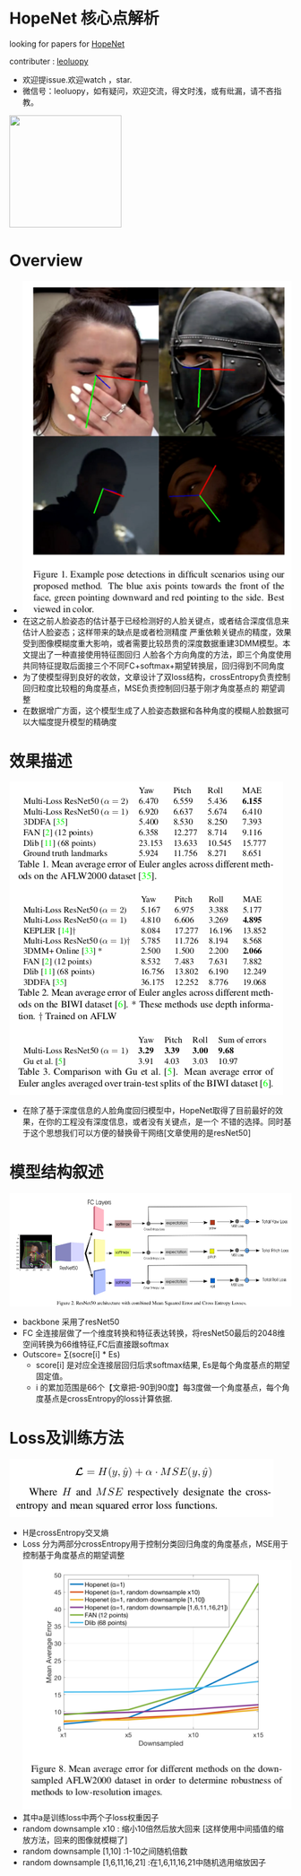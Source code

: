 

# HopeNet 核心点解析

looking for papers for [HopeNet](https://arxiv.org/abs/1710.00925)

contributer : [leoluopy](https://github.com/leoluopy)

+ 欢迎提issue.欢迎watch ，star.
+ 微信号：leoluopy，如有疑问，欢迎交流，得文时浅，或有纰漏，请不吝指教。

<img width="200" height="200" src="https://github.com/leoluopy/paper_discussing/blob/master/wechat_id.jpeg"/>


# Overview
+ ![](./effecient1.png)
+ 在这之前人脸姿态的估计基于已经检测好的人脸关键点，或者结合深度信息来估计人脸姿态；这样带来的缺点是或者检测精度
严重依赖关键点的精度，效果受到图像模糊度重大影响，或者需要比较昂贵的深度数据重建3DMM模型。本文提出了一种直接使用特征图回归
 人脸各个方向角度的方法，即三个角度使用共同特征提取后面接三个不同FC+softmax+期望转换层，回归得到不同角度
+ 为了使模型得到良好的收敛，文章设计了双loss结构，crossEntropy负责控制回归粒度比较粗的角度基点，MSE负责控制回归基于刚才角度基点的
期望调整
+ 在数据增广方面，这个模型生成了人脸姿态数据和各种角度的模糊人脸数据可以大幅度提升模型的精确度

# 效果描述
![](./effecient2.png)
+ 在除了基于深度信息的人脸角度回归模型中，HopeNet取得了目前最好的效果，在你的工程没有深度信息，或者没有关键点，是一个
不错的选择。同时基于这个思想我们可以方便的替换骨干网络[文章使用的是resNet50]
# 模型结构叙述
![](./structure.png)
+ backbone 采用了resNet50
+ FC 全连接层做了一个维度转换和特征表达转换，将resNet50最后的2048维空间转换为66维特征,FC后直接跟softmax
+ Outscore= ∑(socre[i] * Es)
    + score[i] 是对应全连接层回归后求softmax结果, Es是每个角度基点的期望固定值。
    + i 的累加范围是66个【文章把-90到90度】每3度做一个角度基点，每个角度基点是crossEntropy的loss计算依据.

# Loss及训练方法
![](./loss.png)
+ H是crossEntropy交叉熵
+ Loss 分为两部分crossEntropy用于控制分类回归角度的角度基点，MSE用于控制基于角度基点的期望调整
![](lowResolutionStudy.png)
+ 其中a是训练loss中两个子loss权重因子
+ random downsample x10 : 缩小10倍然后放大回来 [这样使用中间插值的缩放方法，回来的图像就模糊了]
+ random downsample [1,10] :1-10之间随机倍数
+ random downsample [1,6,11,16,21] :在1,6,11,16,21中随机选用缩放因子




